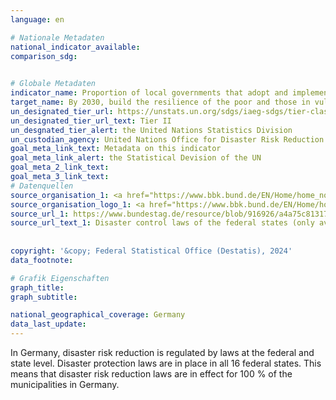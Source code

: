 ```yaml
---
language: en    

# Nationale Metadaten    
national_indicator_available:     
comparison_sdg:     
    

# Globale Metadaten    
indicator_name: Proportion of local governments that adopt and implement local disaster risk reduction strategies in line with national disaster risk reduction strategies    
target_name: By 2030, build the resilience of the poor and those in vulnerable situations and reduce their exposure and vulnerability to climate-related extreme events and other economic, social and environmental shocks and disasters    
un_designated_tier_url: https://unstats.un.org/sdgs/iaeg-sdgs/tier-classification/    
un_designated_tier_url_text: Tier II    
un_desgnated_tier_alert: the United Nations Statistics Division    
un_custodian_agency: United Nations Office for Disaster Risk Reduction (UNDRR)    
goal_meta_link_text: Metadata on this indicator    
goal_meta_link_alert: the Statistical Devision of the UN    
goal_meta_2_link_text:     
goal_meta_3_link_text:         
# Datenquellen
source_organisation_1: <a href="https://www.bbk.bund.de/EN/Home/home_node.html" target="_blank"> Federal Office of Civil Protection and Disaster Assistance </a>
source_organisation_logo_1: <a href="https://www.bbk.bund.de/EN/Home/home_node.html" target="_blank"><img src="https://sdg-indikatoren.de/public/OrgImgEn/bbk.png" alt="Logo bbk" style="height:60px; width:148px"/></a>
source_url_1: https://www.bundestag.de/resource/blob/916926/a4a75c813172c7ccdca7290c4c97dc82/WD-3-112-22-pdf-data.pdf
source_url_text_1: Disaster control laws of the federal states (only available in German)
    
    
copyright: '&copy; Federal Statistical Office (Destatis), 2024'    
data_footnote:     

# Grafik Eigenschaften    
graph_title: 
graph_subtitle:     

national_geographical_coverage: Germany    
data_last_update:     
---
```



In Germany, disaster risk reduction is regulated by laws at the federal and state level. Disaster protection laws are in place in all 16 federal states. This means that disaster risk reduction laws are in effect for 100 % of the municipalities in Germany.
